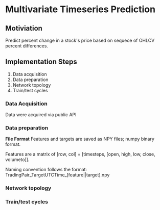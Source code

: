 # Multivariate Timeseries Prediction

## Motiviation

Predict percent change in a stock's price based on sequece of OHLCV percent differences.


## Implementation Steps
1. Data acquisition
2. Data preparation
3. Network topology
4. Train/test cycles


### Data Acquisition
Data were acquired via public API

### Data preparation
**File Format**
Features and targets are saved as NPY files; numpy binary format.

Features are a matrix of [row, col] = [timesteps, [open, high, low, close, volumeto]].

Naming convention follows the format: TradingPair_TargetUTCTime_[feature||target].npy

### Network topology


### Train/test cycles

